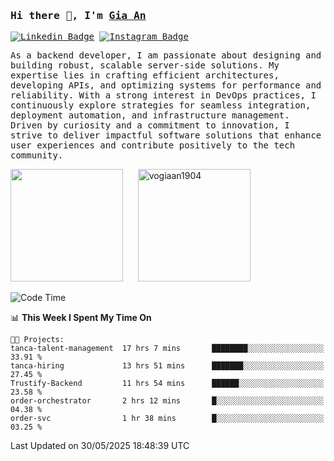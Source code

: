 ### <samp>Hi there 👋, I'm <a href="https://www.linkedin.com/in/vogiaan1904/" target="_blank">Gia An</a></samp>

<samp> [![Linkedin Badge](https://img.shields.io/badge/-LinkedIn-0e76a8?style=flat-square&logo=Linkedin&logoColor=white)](https://linkedin.com/in/vogiaan1904)
[![Instagram Badge](https://img.shields.io/badge/-Instagram-e4405f?style=flat-square&logo=Instagram&logoColor=white)](https://instagram.com/_.ja.ann_/) </samp> 

<samp>As a backend developer, I am passionate about designing and building robust, scalable server-side solutions. My expertise lies in crafting efficient architectures, developing APIs, and optimizing systems for performance and reliability. With a strong interest in DevOps practices, I continuously explore strategies for seamless integration, deployment automation, and infrastructure management. Driven by curiosity and a commitment to innovation, I strive to deliver impactful software solutions that enhance user experiences and contribute positively to the tech community.</samp>



<div>
  <img height="180em" src="https://github-readme-stats.vercel.app/api/top-langs/?username=vogiaan1904&show_icons=true&hide_border=true&layout=compact&langs_count=10&theme=transparent&include_orgs=true"/>
  &nbsp;&nbsp;&nbsp;&nbsp;
  <img height="180em" src="https://github-readme-stats.vercel.app/api?username=vogiaan1904&show_icons=true&hide_border=true&&count_private=true&include_all_commits=true&theme=transparent&locale=en" alt="vogiaan1904" />
</div>






<!--START_SECTION:waka-->
![Code Time](http://img.shields.io/badge/Code%20Time-960%20hrs%2048%20mins-blue)

📊 **This Week I Spent My Time On** 

```text
🐱‍💻 Projects: 
tanca-talent-management  17 hrs 7 mins       ████████░░░░░░░░░░░░░░░░░   33.91 % 
tanca-hiring             13 hrs 51 mins      ███████░░░░░░░░░░░░░░░░░░   27.45 % 
Trustify-Backend         11 hrs 54 mins      ██████░░░░░░░░░░░░░░░░░░░   23.58 % 
order-orchestrator       2 hrs 12 mins       █░░░░░░░░░░░░░░░░░░░░░░░░   04.38 % 
order-svc                1 hr 38 mins        █░░░░░░░░░░░░░░░░░░░░░░░░   03.25 % 
```


 Last Updated on 30/05/2025 18:48:39 UTC
<!--END_SECTION:waka-->
